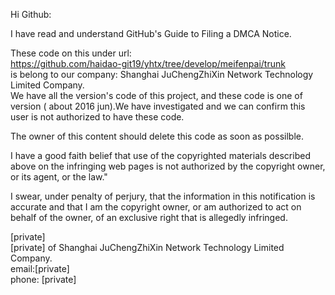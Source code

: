 Hi Github:

I have read and understand GitHub's Guide to Filing a DMCA Notice.

These code on this under url:  
https://github.com/haidao-git19/yhtx/tree/develop/meifenpai/trunk  
is belong to our company: Shanghai JuChengZhiXin Network Technology Limited Company.  
We have all the version's code of this project, and these code is one of version ( about 2016 jun).We have investigated and we can confirm this user is not authorized to have these code.

The owner of this content should delete this code as soon as possilble.

I have a good faith belief that use of the copyrighted materials described above on the infringing web pages is not authorized by the copyright owner, or its agent, or the law."

I swear, under penalty of perjury, that the information in this notification is accurate and that I am the copyright owner, or am authorized to act on behalf of the owner, of an exclusive right that is allegedly infringed.

[private]  
[private] of Shanghai JuChengZhiXin Network Technology Limited Company.  
email:[private]  
phone: [private]  
